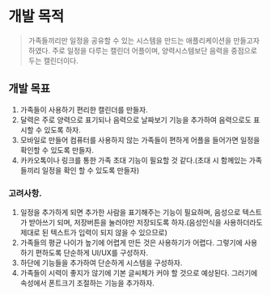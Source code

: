 # 개발 목적

> 가족들끼리만 일정을 공유할 수 있는 시스템을 만드는 애플리케이션을 만들고자 하였다.
> 주로 일정을 다루는 캘린더 어플이며, 양력시스템보단 음력을 중점으로 두는 캘린더이다.

## 개발 목표
1. 가족들이 사용하기 편리한 캘린더를 만들자.
2. 달력은 주로 양력으로 표기되나 음력으로 날짜보기 기능을 추가하여 음력으로도 표시할 수 있도록 하자.
3. 모바일로 만들어 컴퓨터를 사용하지 않는 가족들이 편하게 어플을 들어가면 일정을 확인할 수 있도록 만들자.
4. 카카오톡이나 링크를 통한 가족 초대 기능이 필요할 것 같다.(초대 시 함께있는 가족들끼리 일정을 확인 할 수 있도록 만들자)

### 고려사항.
1. 일정을 추가하게 되면 추가한 사람을 표기해주는 기능이 필요하며, 음성으로 텍스트가 받아쓰기 되며, 저장버튼을 눌러야만 저장되도록 하자.(음성인식을 사용하더라도 제대로 된 텍스트가 입력이 되지 않을 수 있으므로)
2. 가족들의 평균 나이가 높기에 어렵게 만든 것은 사용하기가 어렵다. 그렇기에 사용하기 편하도록 단순하게 UI/UX를 구성하자.
3. 하단에 기능들을 추가하여 단순하게 시스템을 구성하자.
4. 가족들이 시력이 좋지가 않기에 기본 글씨체가 커야 할 것으로 예상된다. 그러기에 속성에서 폰트크기 조절하는 기능을 추가하자.
